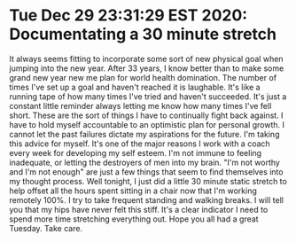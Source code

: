 # Tue Dec 29 23:31:29 EST 2020: Documentating a 30 minute stretch

It always seems fitting to incorporate some sort of new physical goal when jumping into the new year. After 33 years, I know better than to make some grand new year new me plan for world health domination.
The number of times I've set up a goal and haven't reached it is laughable. It's like a running tape of how many times I've tried and haven't succeeded. It's just a constant little reminder always
letting me know how many times I've fell short. These are the sort of things I have to continually fight back against. I have to hold myself accountable to an optimistic plan for personal growth.
I cannot let the past failures dictate my aspirations for the future. I'm taking this advice for myself. It's one of the major reasons I work with a coach every week for developing my self esteem.
I'm not immune to feeling inadequate, or letting the destroyers of men into my brain. "I'm not worthy and I'm not enough" are just a few things that seem to find themselves into my thought process.
Well tonight, I just did a little 30 minute static stretch to help offset all the hours spent sitting in a chair now that I'm working remotely 100%. I try to take frequent standing and walking breaks.
I will tell you that my hips have never felt this stiff. It's a clear indicator I need to spend more time stretching everything out. Hope you all had a great Tuesday. Take care.
